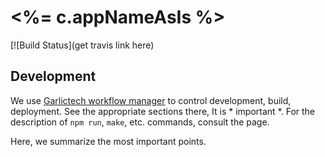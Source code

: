 # <%= c.appNameAsIs %>

[![Build Status](get travis link here)

## Development

We use [Garlictech workflow manager](https://github.com/Garlictech/workflows) to control development, build, deployment. 
See the appropriate sections there, It is * important *. For the description of `npm run`, `make`, etc. commands, consult the page.

Here, we summarize the most important points.
